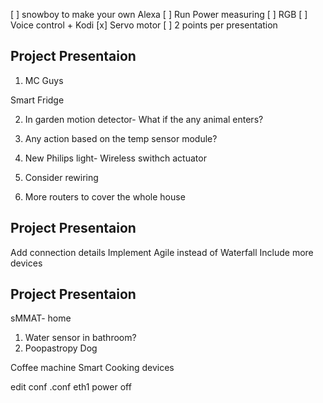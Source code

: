 [ ] snowboy to make your own Alexa
[ ] Run Power measuring
[ ] RGB
[ ] Voice control + Kodi
[x] Servo motor
[ ] 2 points per presentation


## Project Presentaion
1. MC Guys

Smart Fridge

2. In garden motion detector- What if the any animal enters?

3. Any action based on the temp sensor module?

4. New Philips light- Wireless swithch actuator 

5. Consider rewiring

6. More routers to cover the whole house


## Project Presentaion

Add connection details
Implement Agile instead of Waterfall
Include more devices


## Project Presentaion
 sMMAT- home
 1. Water sensor in bathroom?
 2. Poopastropy 
 Dog 
 
 Coffee machine 
 Smart Cooking devices
 
 edit conf
 .conf
 eth1
 power off
 
 


